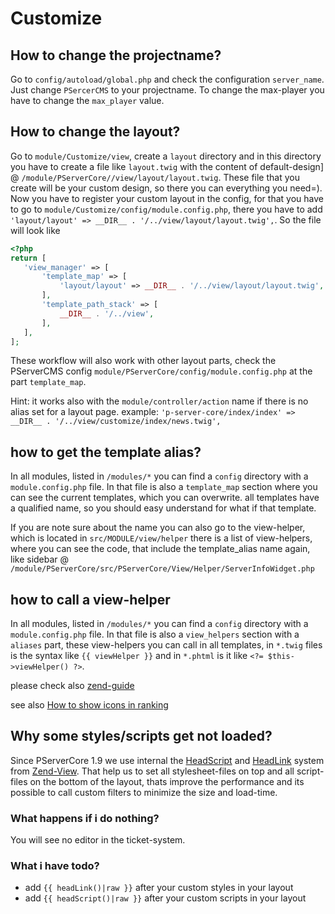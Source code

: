 # Customize

## How to change the projectname?

Go to `config/autoload/global.php` and check the configuration `server_name`. Just change `PSercerCMS` to your projectname.
To change the max-player you have to change the `max_player` value. 

## How to change the layout?

Go to `module/Customize/view`, create a `layout` directory and in this directory you have to create a file like `layout.twig` with the content of default-design] @ `/module/PServerCore//view/layout/layout.twig`.
These file that you create will be your custom design, so there you can everything you need=).
Now you have to register your custom layout in the config, for that you have to go to `module/Customize/config/module.config.php`, there you have to add `'layout/layout' => __DIR__ . '/../view/layout/layout.twig',`.
So the file will look like 
 
 ```php
<?php
return [
    'view_manager' => [
        'template_map' => [
            'layout/layout' => __DIR__ . '/../view/layout/layout.twig',
        ],
        'template_path_stack' => [
            __DIR__ . '/../view',
        ],
    ],
];
 ```
 
These workflow will also work with other layout parts, check the PServerCMS config `module/PServerCore/config/module.config.php` at the part `template_map`.

Hint: it works also with the `module/controller/action` name if there is no alias set for a layout page.
example: `'p-server-core/index/index' => __DIR__ . '/../view/customize/index/news.twig',`

## how to get the template alias?

In all modules, listed in `/modules/*` you can find a `config` directory with a `module.config.php` file.
In that file is also a `template_map` section where you can see the current templates, which you can overwrite. all templates have a qualified name, so you should easy understand for what if that template.

If you are note sure about the name you can also go to the view-helper, which is located in `src/MODULE/view/helper` there is a list of view-helpers, where you can see the code, that include the template_alias name again, like sidebar @  `/module/PServerCore/src/PServerCore/View/Helper/ServerInfoWidget.php`
 
## how to call a view-helper

In all modules, listed in `/modules/*` you can find a `config` directory with a `module.config.php` file.
In that file is also a `view_helpers` section with a `aliases` part, these view-helpers you can call in all templates, in `*.twig` files is the syntax like `{{ viewHelper }}` and in `*.phtml` is it like `<?= $this->viewHelper() ?>`.

please check also [zend-guide](https://zendframework.github.io/zend-view/helpers/intro/)

see also [How to show icons in ranking](/general-setup/RANKING_ICONS.md)

## Why some styles/scripts get not loaded?

Since PServerCore 1.9 we use internal the [HeadScript](https://docs.zendframework.com/zend-view/helpers/head-script/) and [HeadLink](https://docs.zendframework.com/zend-view/helpers/head-link/) system from [Zend-View](https://docs.zendframework.com/zend-view/).
That help us to set all stylesheet-files on top and all script-files on the bottom of the layout, thats improve the performance and its possible to call custom filters to minimize the size and load-time.

### What happens if i do nothing?

You will see no editor in the ticket-system.

### What i have todo?

- add `{{ headLink()|raw }}` after your custom styles in your layout
- add `{{ headScript()|raw }}` after your custom scripts in your layout
